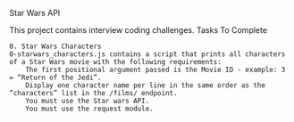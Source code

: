 Star Wars API

This project contains interview coding challenges.
Tasks To Complete

    0. Star Wars Characters
    0-starwars_characters.js contains a script that prints all characters of a Star Wars movie with the following requirements:
        The first positional argument passed is the Movie ID - example: 3 = “Return of the Jedi”.
        Display one character name per line in the same order as the “characters” list in the /films/ endpoint.
        You must use the Star wars API.
        You must use the request module.

